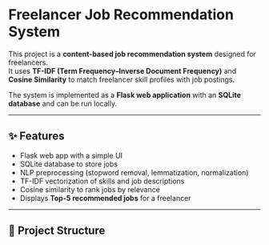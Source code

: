 # Freelancer Job Recommendation System

This project is a **content-based job recommendation system** designed for freelancers.  
It uses **TF-IDF (Term Frequency–Inverse Document Frequency)** and **Cosine Similarity** to match freelancer skill profiles with job postings.  

The system is implemented as a **Flask web application** with an **SQLite database** and can be run locally.  

---

## ✨ Features
- Flask web app with a simple UI
- SQLite database to store jobs
- NLP preprocessing (stopword removal, lemmatization, normalization)
- TF-IDF vectorization of skills and job descriptions
- Cosine similarity to rank jobs by relevance
- Displays **Top-5 recommended jobs** for a freelancer

---

## 📂 Project Structure

